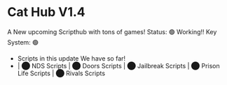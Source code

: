 # Cat Hub V1.4
A New upcoming Scripthub with tons of games!
Status: 🟢 Working!!
Key System: 🟢
- Scripts in this update We have so far!
- | ⬤ NDS Scripts | ⬤ Doors Scripts | ⬤ Jailbreak Scripts | ⬤ Prison Life Scripts | ⬤ Rivals Scripts
